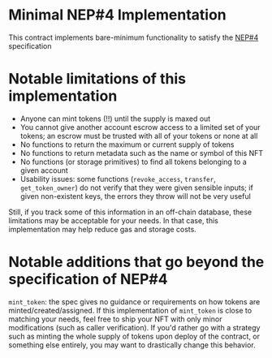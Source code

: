 Minimal NEP#4 Implementation
============================

This contract implements bare-minimum functionality to satisfy the [NEP#4](https://github.com/nearprotocol/NEPs/pull/4) specification


Notable limitations of this implementation
==========================================

* Anyone can mint tokens (!!) until the supply is maxed out
* You cannot give another account escrow access to a limited set of your tokens; an escrow must be trusted with all of your tokens or none at all
* No functions to return the maximum or current supply of tokens
* No functions to return metadata such as the name or symbol of this NFT
* No functions (or storage primitives) to find all tokens belonging to a given account
* Usability issues: some functions (`revoke_access`, `transfer`, `get_token_owner`) do not verify that they were given sensible inputs; if given non-existent keys, the errors they throw will not be very useful

Still, if you track some of this information in an off-chain database, these limitations may be acceptable for your needs. In that case, this implementation may help reduce gas and storage costs.


Notable additions that go beyond the specification of NEP#4
===========================================================

`mint_token`: the spec gives no guidance or requirements on how tokens are minted/created/assigned. If this implementation of `mint_token` is close to matching your needs, feel free to ship your NFT with only minor modifications (such as caller verification). If you'd rather go with a strategy such as minting the whole supply of tokens upon deploy of the contract, or something else entirely, you may want to drastically change this behavior.
